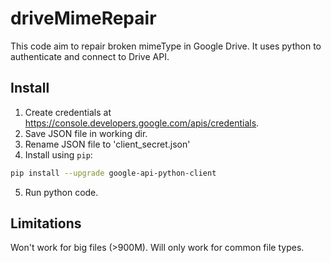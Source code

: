 # driveMimeRepair
This code aim to repair broken mimeType in Google Drive.
It uses python to authenticate and connect to Drive API.

## Install
1. Create credentials at https://console.developers.google.com/apis/credentials.
2. Save JSON file in working dir.
3. Rename JSON file to 'client_secret.json'
4. Install using `pip`:
```bash
pip install --upgrade google-api-python-client
```
5. Run python code.

## Limitations
Won't work for big files (>900M).
Will only work for common file types.
